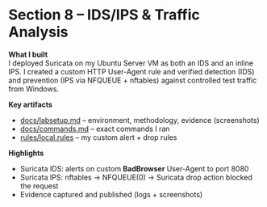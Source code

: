 # Section 8 – IDS/IPS & Traffic Analysis

**What I built**  
I deployed Suricata on my Ubuntu Server VM as both an IDS and an inline IPS. I created a custom HTTP User-Agent rule and verified detection (IDS) and prevention (IPS via NFQUEUE + nftables) against controlled test traffic from Windows.  

**Key artifacts**  
- [docs/labsetup.md](docs/labsetup.md) – environment, methodology, evidence (screenshots)  
- [docs/commands.md](docs/commands.md) – exact commands I ran  
- [rules/local.rules](rules/local.rules) – my custom alert + drop rules  

**Highlights**  
- Suricata IDS: alerts on custom **BadBrowser** User-Agent to port 8080  
- Suricata IPS: nftables → NFQUEUE(0) → Suricata drop action blocked the request  
- Evidence captured and published (logs + screenshots)  
